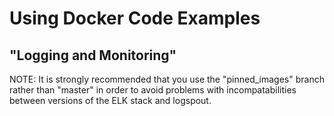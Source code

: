# Using Docker Code Examples
## "Logging and Monitoring"

NOTE: It is strongly recommended that you use the "pinned_images" branch rather
than "master" in order to avoid problems with incompatabilities between versions
of the ELK stack and logspout.
